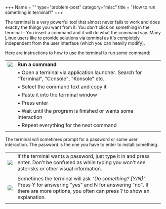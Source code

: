 +++
Name = ""
type="problem-post"
category="misc"
title = "How to run something in terminal?"
+++

The terminal is a very powerful tool that almost never fails to work and does exactly the things you want from it. You don't click on something in the terminal - You insert a command and it will do what the command say. Many Linux users like to provide solutions via terminal as it's completely independent from the user interface (which you can heavily modify).

Here are instructions to how to use the terminal to run some command:

|   |   |
|---|---|
| <img class="icon" src="/img/actions/execute.svg"> | **Run a command** |
|  | • Open a terminal via application launcher. Search for "Terminal", "Console", "Konsole" etc. |
|  | • Select the command text and copy it |
|  | • Paste it into the terminal window |
|  | • Press enter |
|  | • Wait until the program is finished or wants some interaction |
|  | • Repeat everything for the next command |
|   |   |

The terminal will sometimes prompt for a password or some user interaction. The password is the one you have to enter to install something.

|   |   |
|---|---|
| <img class="icon" src="/img/actions/information.svg"> | If the terminal wants a password, just type it in and press enter. Don't be confused as while typing you won't see asterisks or other visual information. |
|   |   |
| <img class="icon" src="/img/actions/information.svg"> | Sometimes the terminal will ask *"Do something? [Y/N]"*. Press Y for answering "yes" and N for answering "no". If there are more options, you often can press ? to show an explanation. |
|   |   |
